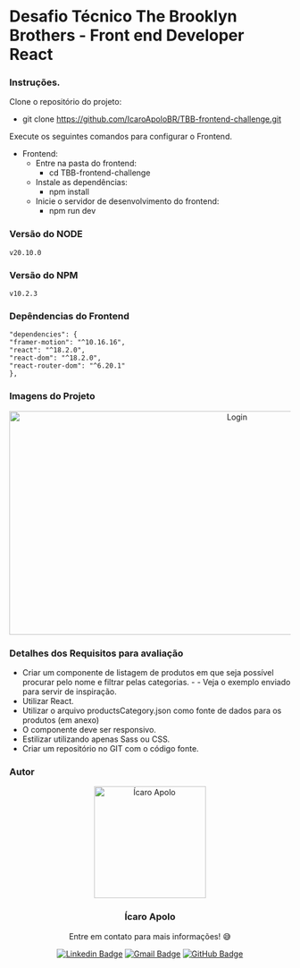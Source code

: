 # Desafio Técnico The Brooklyn Brothers - Front end Developer React

### Instruções.

Clone o repositório do projeto:
-  git clone https://github.com/IcaroApoloBR/TBB-frontend-challenge.git

Execute os seguintes comandos para configurar o Frontend.
-  Frontend:
    - Entre na pasta do frontend:
      -  cd TBB-frontend-challenge
    - Instale as dependências:
      -  npm install
    - Inicie o servidor de desenvolvimento do frontend:
      - npm run dev

### Versão do NODE   
    v20.10.0
### Versão do NPM   
    v10.2.3
    
### Depêndencias do Frontend
    "dependencies": {
    "framer-motion": "^10.16.16",
    "react": "^18.2.0",
    "react-dom": "^18.2.0",
    "react-router-dom": "^6.20.1"
    },

### Imagens do Projeto
<div align="center">
<img src="github/project.gif" alt="Login" width="800" height="400">
</div>

### Detalhes dos Requisitos para avaliação
- Criar um componente de listagem de produtos em que seja possível procurar pelo nome e filtrar pelas categorias. - - Veja o exemplo enviado para servir de inspiração.
- Utilizar React.
- Utilizar o arquivo productsCategory.json como fonte de dados para os produtos (em anexo)
- O componente deve ser responsivo.
- Estilizar utilizando apenas Sass ou CSS.
- Criar um repositório no GIT com o código fonte.


### Autor

<p align="center">
  <img width="200px" alt="Ícaro Apolo" title="Ícaro Apolo" src="https://github.com/IcaroApoloBR.png" />

  <h3 align="center">Ícaro Apolo</h3>

  <p align="center">
    Entre em contato para mais informações! 😅
  </p>
</p>

<div align="center">

[![Linkedin Badge](https://img.shields.io/badge/-LinkedIn-1f6feb?style=flat-square&logo=Linkedin&logoColor=white&link=https://www.linkedin.com/in/icaroapolo/)](https://www.linkedin.com/in/icaroapolo/)
[![Gmail Badge](https://img.shields.io/badge/-apoloraci@gmail.com-1f6feb?style=flat-square&logo=Gmail&logoColor=white&link=mailto:apoloraci@gmail.com)](mailto:apoloraci@gmail.com)
[![GitHub Badge](https://img.shields.io/badge/-GitHub-1f6feb?style=flat-square&logo=GitHub&logoColor=white&link=https://github.com/IcaroApoloBR)](https://github.com/IcaroApoloBR)

</div>

